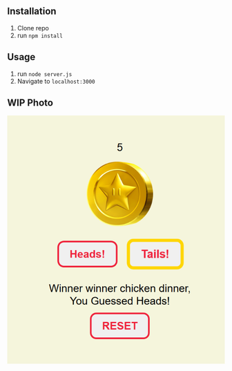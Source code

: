 ## Installation

1. Clone repo
2. run `npm install`

## Usage

1. run `node server.js`
2. Navigate to `localhost:3000`


## WIP Photo
![Image of Demo site](coinWIP.png)
